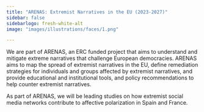 ```yaml
---
title: "ARENAS: Extremist Narratives in the EU (2023-2027)"
sidebar: false
sidebarlogo: fresh-white-alt
image: "images/illustrations/faces/1.png"

---
```


We are part of ARENAS, an ERC funded project that aims to understand and mitigate extreme narratives that challenge European democracies. ARENAS aims to map the spread of extremist narratives in the EU, define remediation strategies for individuals and groups affected by extremist narratives, and provide educational and institutional tools, and policy recommendations to help counter extremist narratives.

As part of ARENAS, we will be leading studies on how extremist social media networks contribute to affective polarization in Spain and France.